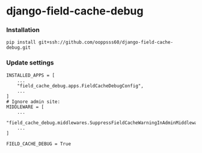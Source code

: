 # django-field-cache-debug


### Installation

```
pip install git+ssh://github.com/ooppsss60/django-field-cache-debug.git
```

### Update settings
```
INSTALLED_APPS = [
    ...
    "field_cache_debug.apps.FieldCacheDebugConfig",
    ...
]
# Ignore admin site:
MIDDLEWARE = [
    ...
    "field_cache_debug.middlewares.SuppressFieldCacheWarningInAdminMiddleware",
    ...
]

FIELD_CACHE_DEBUG = True
```